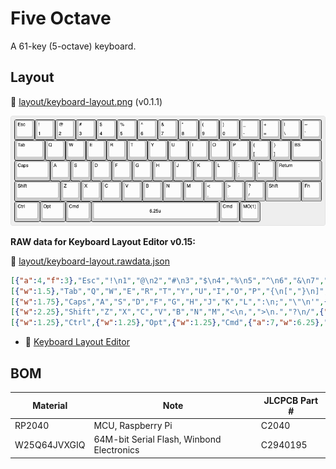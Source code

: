 # Five Octave

A 61-key (5-octave) keyboard.

## Layout

📄 [layout/keyboard-layout.png](layout/keyboard-layout.png) (v0.1.1)

![keyboard layout](layout/keyboard-layout.png)

**RAW data for Keyboard Layout Editor v0.15:**

📄 [layout/keyboard-layout.rawdata.json](layout/keyboard-layout.rawdata.json)

```json
[{"a":4,"f":3},"Esc","!\n1","@\n2","#\n3","$\n4","%\n5","^\n6","&\n7","*\n8","(\n9",")\n0","_\n-","+\n=","|\n\\","~\n`"],
[{"w":1.5},"Tab","Q","W","E","R","T","Y","U","I","O","P","{\n[","}\n]",{"w":1.5},"BS"],
[{"w":1.75},"Caps","A","S","D","F","G","H","J","K","L",":\n;","\"\n'",{"w":2.25},"Return"],
[{"w":2.25},"Shift","Z","X","C","V","B","N","M","<\n,",">\n.","?\n/",{"w":1.75},"Shift","Fn"],
[{"w":1.25},"Ctrl",{"w":1.25},"Opt",{"w":1.25},"Cmd",{"a":7,"w":6.25},"6.25u",{"a":4},"Cmd","MO(1)"]
```

- 🔗 [Keyboard Layout Editor](http://www.keyboard-layout-editor.com/)

## BOM

| Material | Note | JLCPCB Part # |
|-|-|-|
| RP2040 | MCU, Raspberry Pi | C2040 |
| W25Q64JVXGIQ | 64M-bit Serial Flash, Winbond Electronics | C2940195 |
